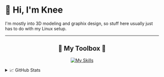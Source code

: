 # 👋 Hi, I'm Knee

I'm mostly into 3D modeling and graphix design, so stuff here usually just has to do with my Linux setup.  

---

<h2 align="center">🔧 My Toolbox 🔧</h2>

<p align="center">
  <a href="https://skillicons.dev">
    <img src="https://skillicons.dev/icons?i=html,css,js,figma,blender,ai,ps,linux,arch,godot,python,flutter,dart&perline=6" alt="My Skills" />
  </a>
</p>


<details>
  <summary>📈 GitHub Stats</summary>
<p align="center">
  <img src="https://github-readme-stats.vercel.app/api?username=HumpityDumpityDumber&show_icons=true&theme=tokyonight&hide_title=true" alt="GitHub Stats" />
  <img src="https://streak-stats.demolab.com?user=HumpityDumpityDumber&theme=tokyonight" alt="GitHub Streak" />
</p>
</details>

